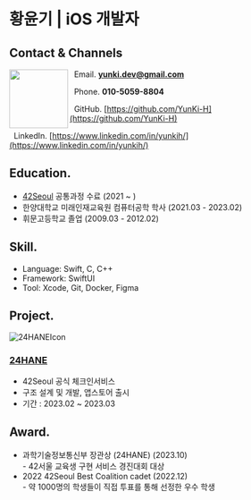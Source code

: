 # 황윤기 | iOS 개발자

<!-- ![ProfileImg](https://github.com/YunKi-H/RESUME/assets/80469941/f6499aff-5e76-4fad-8b16-07f4554d44b1) -->


## Contact & Channels

<img align="left" width="105" src="https://github.com/YunKi-H/RESUME/assets/80469941/f6499aff-5e76-4fad-8b16-07f4554d44b1">

&nbsp;&nbsp;Email. **yunki.dev@gmail.com**

&nbsp;&nbsp;Phone. **010-5059-8804**

&nbsp;&nbsp;GitHub. [https://github.com/YunKi-H](https://github.com/YunKi-H)

&nbsp;&nbsp;LinkedIn. [https://www.linkedin.com/in/yunkih/](https://www.linkedin.com/in/yunkih/)

<!-- ## Experience. -->

## Education.
<!-- - [Apple Developer Academy @POSTECH](https://developeracademy.postech.ac.kr) (2024.03 ~ 2024.12) -->
<!-- - 세종대학교 경영학과 중퇴 (2012.03 - 2016.09) -->
- [42Seoul](https://42seoul.kr/) 공통과정 수료 (2021 ~ )
- 한양대학교 미래인재교육원 컴퓨터공학 학사 (2021.03 - 2023.02)
- 휘문고등학교 졸업 (2009.03 - 2012.02)

## Skill.
- Language: Swift, C, C++
- Framework: SwiftUI
- Tool: Xcode, Git, Docker, Figma

## Project.

![24HANEIcon](https://github.com/YunKi-H/RESUME/assets/80469941/f478df74-8d26-4d69-9e08-8984057b2b38)

### [24HANE](https://github.com/ittzggd/24HANE_ver2)
- 42Seoul 공식 체크인서비스
- 구조 설계 및 개발, 앱스토어 출시
- 기간 : 2023.02 ~ 2023.03

<!-- ## 병역
2017-04-20 ~ 2019-04-04 공익근무 소집해제 -->

## Award.
- 과학기술정보통신부 장관상 (24HANE) (2023.10)
  <br>- 42서울 교육생 구현 서비스 경진대회 대상
- 2022 42Seoul Best Coalition cadet (2022.12)
  <br>- 약 1000명의 학생들이 직접 투표를 통해 선정한 우수 학생
